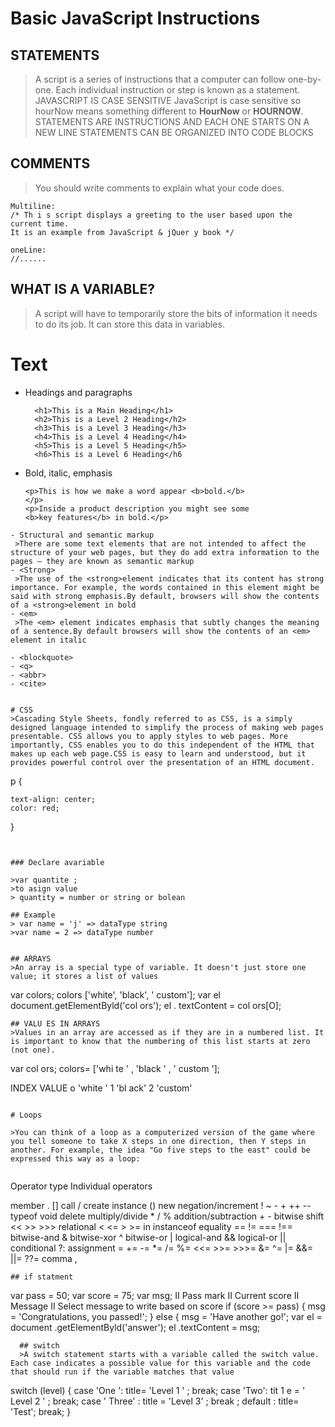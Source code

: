 

# Basic JavaScript Instructions

## STATEMENTS 

>A script is a series of instructions that a computer can follow one-by-one. Each individual instruction or step is known as a statement.
>JAVASCRIPT IS CASE SENSITIVE JavaScript is case sensitive so hourNow means something different to **HourNow** or **HOURNOW**.
>STATEMENTS ARE INSTRUCTIONS AND EACH ONE STARTS ON A NEW LINE
>STATEMENTS CAN BE ORGANIZED INTO CODE BLOCKS 

## COMMENTS

>You should write comments to explain what your code does.
```
Multiline:
/* Th i s script displays a greeting to the user based upon the current time. 
It is an example from JavaScript & jQuer y book */
```
```
oneLine:
//......
```

## WHAT IS A VARIABLE?
>A script will have to temporarily store the bits of information it needs to do its job. It can store this data in variables.

# Text
- Headings and paragraphs
  ```
    <h1>This is a Main Heading</h1>
    <h2>This is a Level 2 Heading</h2>
    <h3>This is a Level 3 Heading</h3>
    <h4>This is a Level 4 Heading</h4>
    <h5>This is a Level 5 Heading</h5>
    <h6>This is a Level 6 Heading</h6
  ``` 


 
- Bold, italic, emphasis
  ```
  <p>This is how we make a word appear <b>bold.</b>
  </p>
  <p>Inside a product description you might see some 
  <b>key features</b> in bold.</p>
```
- Structural and semantic markup
 >There are some text elements that are not intended to affect the structure of your web pages, but they do add extra information to the pages — they are known as semantic markup
- <Strong>
 >The use of the <strong>element indicates that its content has strong importance. For example, the words contained in this element might be said with strong emphasis.By default, browsers will show the contents of a <strong>element in bold
- <em>
 >The <em> element indicates emphasis that subtly changes the meaning of a sentence.By default browsers will show the contents of an <em> element in italic

- <blockquote>
- <q>
- <abbr>
- <cite>


# CSS
>Cascading Style Sheets, fondly referred to as CSS, is a simply designed language intended to simplify the process of making web pages presentable. CSS allows you to apply styles to web pages. More importantly, CSS enables you to do this independent of the HTML that makes up each web page.CSS is easy to learn and understood, but it provides powerful control over the presentation of an HTML document.

```
p {
   
    text-align: center;
    color: red;
}
```


### Declare avariable

>var quantite ;
>to asign value 
> quantity = number or string or bolean

## Example 
> var name = 'j' => dataType string
>var name = 2 => dataType number


## ARRAYS 
>An array is a special type of variable. It doesn't just store one value; it stores a list of values
```
var colors; 
colors ['white', 'black', ' custom']; 
var el document.getElementByld('col ors'); 
el . textContent = col ors[O]; 
```
## VALU ES IN ARRAYS
>Values in an array are accessed as if they are in a numbered list. It is important to know that the numbering of this list starts at zero (not one). 

```
var col ors; 
colors= ['whi te ' , 
'black ' , 
' custom ']; 

INDEX   VALUE 
o      'white ' 
1      'bl ack' 
2      'custom'

```

# Loops

>You can think of a loop as a computerized version of the game where you tell someone to take X steps in one direction, then Y steps in another. For example, the idea "Go five steps to the east" could be expressed this way as a loop:


```
Operator type	         Individual operators

member                          	. []
call / create instance          	() new
negation/increment           	! ~ - + ++ -- typeof void delete
multiply/divide              	* / %
addition/subtraction           	+ -
bitwise shift               	<< >> >>>
relational                  	< <= > >= in instanceof
equality                    	== != === !==
bitwise-and	                   &
bitwise-xor                     	^
bitwise-or	                    |
logical-and                  	&&
logical-or                   	||
conditional                  	?:
assignment             	= += -= *= /= %= <<= >>= >>>= &= ^= |= &&= ||= ??=
comma                        	,
```
## if statment
```
var pass = 50; 
var score = 75; 
var msg; 
II Pass mark 
II Current score 
II Message 
II Select message to write based on score 
if (score >= pass) { 
msg = 'Congratulations, you passed!'; 
} else { 
msg = 'Have another go!'; 
var el = document .getElementByld('answer'); 
el .textContent = msg; 
```
  ## switch 
  >A switch statement starts with a variable called the switch value. Each case indicates a possible value for this variable and the code that should run if the variable matches that value
```
switch (level) { 
case 'One ': 
title= 'Level 1 ' ; 
break; 
case 'Two': 
tit 1 e = ' Level 2 ' ; 
break; 
case ' Three' : 
title = 'Level 3' ; 
break ; 
default : 
title= 'Test'; 
break; }
```


